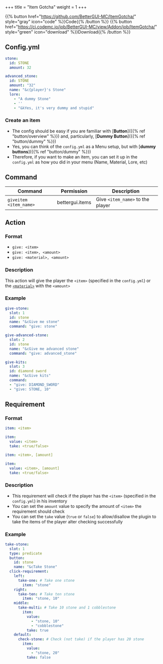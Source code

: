 +++
title = "Item Gotcha"
weight = 1
+++

{{% button href="https://github.com/BetterGUI-MC/ItemGotcha/" style="gray" icon="code" %}}Code{{% /button %}} {{% button href="https://ci.codemc.io/job/BetterGUI-MC/view/Addon/job/ItemGotcha/" style="green" icon="download" %}}Download{{% /button %}}

## Config.yml
```yaml
stone:
  id: STONE
  amount: 32

advanced_stone:
  id: STONE
  amount: "32"
  name: "&c{player}'s Stone"
  lore:
    - "A dummy Stone"
    - ''
    - "&kYes, it's very dummy and stupid"
```

### Create an item
* The config should be easy if you are familiar with [**Button**]({{% ref "button/overview" %}})
  and, particularly, [**Dummy Button**]({{% ref "button/dummy" %}})
* Yes, you can think of the `config.yml` as a Menu setup, but with [**dummy buttons**]({{% ref "button/dummy" %}})
* Therefore, if you want to make an item, you can set it up in the `config.yml` as how you did in your menu (Name,
  Material, Lore, etc)

## Command
| Command | Permission | Description |
| --- | --- | --- |
| `giveitem <item_name>` | bettergui.items | Give `<item_name>` to the player |

## Action

### Format
* `give: <item>`
* `give: <item>, <amount>`
* `give: <material>, <amount>`

### Description
This action will give the player the `<item>` (specified in the `config.yml`) or
  the [`<material>`](https://hub.spigotmc.org/javadocs/spigot/org/bukkit/Material.html) with the `<amount>`

### Example
```yaml
give-stone:
  slot: 1
  id: stone
  name: "&cGive me stone"
  command: "give: stone"

give-advanced-stone:
  slot: 2
  id: stone
  name: "&cGive me advanced stone"
  command: "give: advanced_stone"

give-kits:
  slot: 3
  id: diamond sword
  name: "&cGive kits"
  command:
  - "give: DIAMOND_SWORD"
  - "give: STONE, 10"
```

## Requirement

### Format
```yaml
item: <item>
```
```yaml
item:
  value: <item>
  take: <true/false>
```
```yaml
item: <item>, [amount]
```
```yaml
item:
  value: <item>, [amount]
  take: <true/false>
```

### Description
* This requirement will check if the player has the `<item>` (specified in the `config.yml`) in his inventory
* You can set the `amount` value to specify the amount of `<item>` the requirement should check
* You can set the `take` value (`true` or `false`) to allow/disallow the plugin to take the items of the player alter checking successfully

### Example
```yaml
take-stone:
  slot: 1
  type: predicate
  button:
    id: stone
    name: "&cTake Stone"
  click-requirement:
    left:
      take-one: # Take one stone
        item: "stone"
    right:
      take-ten: # Take ten stone
        item: "stone, 10"
    middle:
      take-multi: # Take 10 stone and 1 cobblestone
        item:
          value:
            - "stone, 10"
            - "cobblestone"
          take: true
    default:
      check-stone: # Check (not take) if the player has 20 stone
        item:
          value:
            - "stone, 20"
          take: false
```
